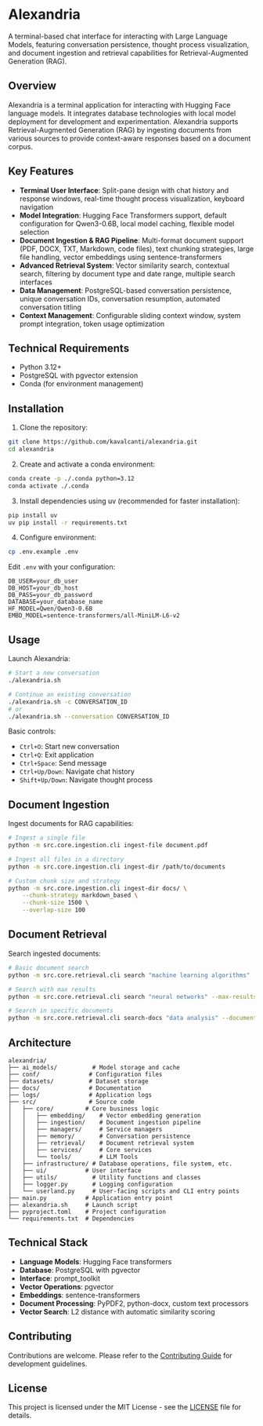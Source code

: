 # Alexandria

A terminal-based chat interface for interacting with Large Language Models, featuring conversation persistence, thought process visualization, and document ingestion and retrieval capabilities for Retrieval-Augmented Generation (RAG).

## Overview

Alexandria is a terminal application for interacting with Hugging Face language models. It integrates database technologies with local model deployment for development and experimentation. Alexandria supports Retrieval-Augmented Generation (RAG) by ingesting documents from various sources to provide context-aware responses based on a document corpus.

## Key Features

- **Terminal User Interface**: Split-pane design with chat history and response windows, real-time thought process visualization, keyboard navigation
- **Model Integration**: Hugging Face Transformers support, default configuration for Qwen3-0.6B, local model caching, flexible model selection
- **Document Ingestion & RAG Pipeline**: Multi-format document support (PDF, DOCX, TXT, Markdown, code files), text chunking strategies, large file handling, vector embeddings using sentence-transformers
- **Advanced Retrieval System**: Vector similarity search, contextual search, filtering by document type and date range, multiple search interfaces
- **Data Management**: PostgreSQL-based conversation persistence, unique conversation IDs, conversation resumption, automated conversation titling
- **Context Management**: Configurable sliding context window, system prompt integration, token usage optimization

## Technical Requirements

- Python 3.12+
- PostgreSQL with pgvector extension
- Conda (for environment management)

## Installation

1. Clone the repository:
```bash
git clone https://github.com/kavalcanti/alexandria.git
cd alexandria
```

2. Create and activate a conda environment:
```bash
conda create -p ./.conda python=3.12
conda activate ./.conda
```

3. Install dependencies using uv (recommended for faster installation):
```bash
pip install uv
uv pip install -r requirements.txt
```

4. Configure environment:
```bash
cp .env.example .env
```

Edit `.env` with your configuration:
```
DB_USER=your_db_user
DB_HOST=your_db_host
DB_PASS=your_db_password
DATABASE=your_database_name
HF_MODEL=Qwen/Qwen3-0.6B
EMBD_MODEL=sentence-transformers/all-MiniLM-L6-v2
```

## Usage

Launch Alexandria:
```bash
# Start a new conversation
./alexandria.sh

# Continue an existing conversation
./alexandria.sh -c CONVERSATION_ID
# or
./alexandria.sh --conversation CONVERSATION_ID
```

Basic controls:
- `Ctrl+O`: Start new conversation
- `Ctrl+Q`: Exit application
- `Ctrl+Space`: Send message
- `Ctrl+Up/Down`: Navigate chat history
- `Shift+Up/Down`: Navigate thought process

## Document Ingestion

Ingest documents for RAG capabilities:

```bash
# Ingest a single file
python -m src.core.ingestion.cli ingest-file document.pdf

# Ingest all files in a directory
python -m src.core.ingestion.cli ingest-dir /path/to/documents

# Custom chunk size and strategy
python -m src.core.ingestion.cli ingest-dir docs/ \
    --chunk-strategy markdown_based \
    --chunk-size 1500 \
    --overlap-size 100
```

## Document Retrieval

Search ingested documents:

```bash
# Basic document search
python -m src.core.retrieval.cli search "machine learning algorithms"

# Search with max results
python -m src.core.retrieval.cli search "neural networks" --max-results 20

# Search in specific documents
python -m src.core.retrieval.cli search-docs "data analysis" --document-ids 1,2,3
```

## Architecture

```
alexandria/
├── ai_models/          # Model storage and cache
├── conf/              # Configuration files
├── datasets/          # Dataset storage
├── docs/              # Documentation
├── logs/              # Application logs
├── src/               # Source code
│   ├── core/         # Core business logic
│   │   ├── embedding/    # Vector embedding generation
│   │   ├── ingestion/    # Document ingestion pipeline
│   │   ├── managers/     # Service managers
│   │   ├── memory/       # Conversation persistence
│   │   ├── retrieval/    # Document retrieval system
│   │   ├── services/     # Core services
│   │   └── tools/        # LLM Tools
│   ├── infrastructure/ # Database operations, file system, etc.
│   ├── ui/           # User interface
│   ├── utils/          # Utility functions and classes
│   ├── logger.py       # Logging configuration
│   └── userland.py     # User-facing scripts and CLI entry points
├── main.py           # Application entry point
├── alexandria.sh     # Launch script
├── pyproject.toml    # Project configuration
└── requirements.txt  # Dependencies
```

## Technical Stack

- **Language Models**: Hugging Face transformers
- **Database**: PostgreSQL with pgvector
- **Interface**: prompt_toolkit
- **Vector Operations**: pgvector
- **Embeddings**: sentence-transformers
- **Document Processing**: PyPDF2, python-docx, custom text processors
- **Vector Search**: L2 distance with automatic similarity scoring

## Contributing

Contributions are welcome. Please refer to the [Contributing Guide](docs/CONTRIBUTING.md) for development guidelines.

## License

This project is licensed under the MIT License - see the [LICENSE](docs/LICENSE.md) file for details.